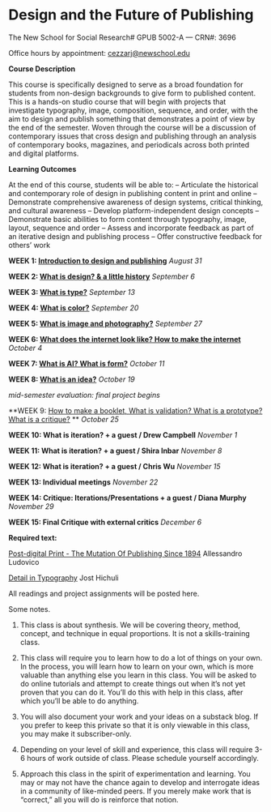 # **Design and the Future of Publishing**
The New School for Social Research#
GPUB 5002-A — CRN#: 3696

Office hours by appointment: cezzarj@newschool.edu 



**Course Description**

This course is specifically designed to serve as a broad foundation for students from non-design backgrounds 
to give form to published content. This is a hands-on studio course that will begin with projects that investigate typography, image, composition, sequence, and order, with the aim to design and publish something that demonstrates a point of view by the end of the semester. Woven through the course will be a discussion of contemporary issues that cross design and publishing through an analysis of contemporary books, magazines, and periodicals across both printed and digital platforms.


**Learning Outcomes**

At the end of this course, students will be able to:
– Articulate the historical and contemporary role of design in publishing content in print and online
– Demonstrate comprehensive awareness of design systems, critical thinking, and cultural awareness
– Develop platform-independent design concepts
– Demonstrate basic abilities to form content through typography, image, layout, sequence and order
– Assess and incorporate feedback as part of an iterative design and publishing process
– Offer constructive feedback for others’ work


**WEEK 1: [Introduction to design and publishing](https://github.com/juliettecezzar/dfp-f22/wiki/WEEK-01:-Introduction-to-design-and-publishing)** _August 31_

**WEEK 2: [What is design? & a little history](https://github.com/juliettecezzar/dfp-f22/wiki/WEEK-2:-What-is-publishing%3F-&-a-little-history)** _September 6_ 

**WEEK 3: [What is type?](https://github.com/juliettecezzar/dfp-f22/wiki/WEEK-3:-Typography)**  _September 13_

**WEEK 4: [What is color?](https://github.com/juliettecezzar/dfp-f22/wiki/WEEK-4:-Color)** _September 20_

**WEEK 5: [What is image and photography?](https://github.com/juliettecezzar/dfp-f22/wiki/Week-5:-What-is-image-and-photography%3F)** _September 27_

**WEEK 6: [What does the internet look like? How to make the internet](https://github.com/juliettecezzar/dfp-f22/wiki/WEEK-6:-What-does-the-internet-look-like%3F-How-to-make-the-internet)** _October 4_

**WEEK 7: [What is AI? What is form?](https://github.com/juliettecezzar/dfp-f22/wiki/WEEK-7:-What-is-AI%3F-What-is-form%3F)** _October 11_

**WEEK 8: [What is an idea?](https://github.com/juliettecezzar/dfp-f22/wiki/Week-8:-What-is-an-idea%3F)** _October 19_

_mid-semester evaluation: final project begins_

**WEEK 9: [How to make a booklet, What is validation? What is a prototype? What is a critique?]() ** _October 25_ 

**WEEK 10: What is iteration? + a guest / Drew Campbell** _November 1_

**WEEK 11: What is iteration? + a guest / Shira Inbar** _November 8_

**WEEK 12: What is iteration? + a guest / Chris Wu** _November 15_

**WEEK 13: Individual meetings** _November 22_

**WEEK 14: Critique: Iterations/Presentations + a guest / Diana Murphy** _November 29_

**WEEK 15: Final Critique with external critics** _December 6_


**Required text:**

[Post-digital Print - The Mutation Of Publishing Since 1894](http://postdigitalprint.org/) Allessandro Ludovico

[Detail in Typography](https://www.dropbox.com/s/x5l9l4g0jmjbsmo/hochuli_detail_in_typography.pdf?dl=0) Jost Hichuli

All readings and project assignments will be posted here.


Some notes. 

1) This class is about synthesis. We will be covering theory, method, concept, and technique in equal proportions.
It is not a skills-training class.   

2) This class will require you to learn how to do a lot of things on your own. In the process, you will learn how to learn on your own, which is more valuable than anything else you learn in this class. You will be asked to do online tutorials and attempt to create things out when it’s not yet proven that you can do it. You’ll do this with help in this class, after which you’ll be able to do anything.

3) You will also document your work and your ideas on a substack blog. If you prefer to keep this private so that it is only viewable in this class, you may make it subscriber-only.

4) Depending on your level of skill and experience, this class will require 3-6 hours of work outside of class. Please schedule yourself accordingly.

5) Approach this class in the spirit of experimentation and learning. You may or may not have the chance again to develop and interrogate ideas in a community of like-minded peers. If you merely make work that is “correct,” all you will do is reinforce that notion.
